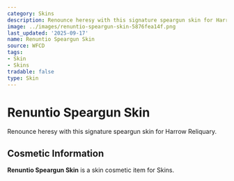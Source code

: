 ```yaml
---
category: Skins
description: Renounce heresy with this signature speargun skin for Harrow Reliquary.
image: ../images/renuntio-speargun-skin-5876fea14f.png
last_updated: '2025-09-17'
name: Renuntio Speargun Skin
source: WFCD
tags:
- Skin
- Skins
tradable: false
type: Skin
---
```


# Renuntio Speargun Skin

Renounce heresy with this signature speargun skin for Harrow Reliquary.

## Cosmetic Information

**Renuntio Speargun Skin** is a skin cosmetic item for Skins.

